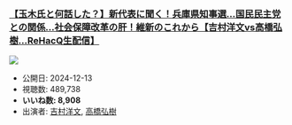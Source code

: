 ### [【玉木氏と何話した？】新代表に聞く！兵庫県知事選…国民民主党との関係...社会保障改革の肝！維新のこれから【吉村洋文vs高橋弘樹…ReHacQ生配信】](https://www.youtube.com/watch?v=7oTdHnO078E)
[![](https://img.youtube.com/vi/7oTdHnO078E/sddefault.jpg)](https://www.youtube.com/watch?v=7oTdHnO078E)
-   公開日: 2024-12-13
-   視聴数: 489,738
-   **いいね数: 8,908**
-   出演者: [吉村洋文](/rehacq_fan/people/吉村洋文 "wikilink"), [高橋弘樹](/rehacq_fan/people/高橋弘樹 "wikilink")
